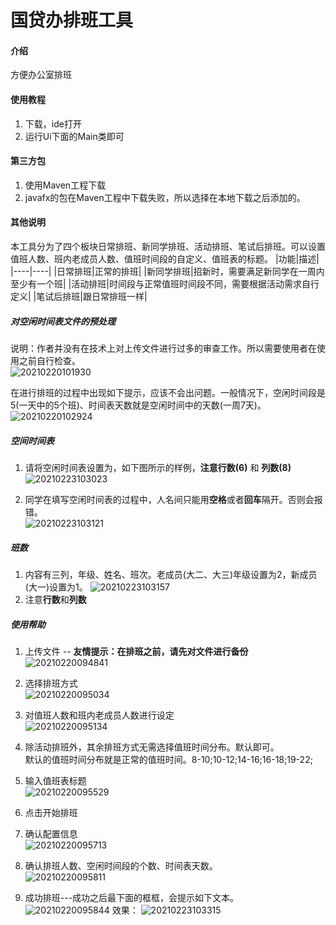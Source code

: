 # 国贷办排班工具

#### 介绍
方便办公室排班

#### 使用教程

1.  下载，ide打开
2.  运行Ui下面的Main类即可

#### 第三方包
1.  使用Maven工程下载
2.  javafx的包在Maven工程中下载失败，所以选择在本地下载之后添加的。

#### 其他说明

本工具分为了四个板块日常排班、新同学排班、活动排班、笔试后排班。可以设置值班人数、班内老成员人数、值班时间段的自定义、值班表的标题。
|功能|描述|
|----|----|
|日常排班|正常的排班|
|新同学排班|招新时，需要满足新同学在一周内至少有一个班|
|活动排班|时间段与正常值班时间段不同，需要根据活动需求自行定义|
|笔试后排班|跟日常排班一样|

##### 对空闲时间表文件的预处理

说明：作者并没有在技术上对上传文件进行过多的审查工作。所以需要使用者在使用之前自行检查。  
![20210220101930](https://laoba-1304292449.cos.ap-chengdu.myqcloud.com/img/20210220101930.png)  

在进行排班的过程中出现如下提示，应该不会出问题。一般情况下，空闲时间段是5(一天中的5个班)、时间表天数就是空闲时间中的天数(一周7天)。  
![20210220102924](https://laoba-1304292449.cos.ap-chengdu.myqcloud.com/img/20210220102924.png)

##### 空间时间表

1. 请将空闲时间表设置为，如下图所示的样例，**注意行数(6)** 和 **列数(8)**      
![20210223103023](https://laoba-1304292449.cos.ap-chengdu.myqcloud.com/img/20210223103023.png)

2. 同学在填写空闲时间表的过程中，人名间只能用**空格**或者**回车**隔开。否则会报错。  
![20210223103121](https://laoba-1304292449.cos.ap-chengdu.myqcloud.com/img/20210223103121.png)


##### 班数  

1. 内容有三列，年级、姓名、班次。老成员(大二、大三)年级设置为2，新成员(大一)设置为1。
   ![20210223103157](https://laoba-1304292449.cos.ap-chengdu.myqcloud.com/img/20210223103157.png)
1. 注意**行数**和**列数**

##### 使用帮助
1. 上传文件 -- **友情提示：在排班之前，请先对文件进行备份**  
   ![20210220094841](https://laoba-1304292449.cos.ap-chengdu.myqcloud.com/img/20210220094841.png)


2. 选择排班方式  
   ![20210220095034](https://laoba-1304292449.cos.ap-chengdu.myqcloud.com/img/20210220095034.png)

3. 对值班人数和班内老成员人数进行设定  
   ![20210220095134](https://laoba-1304292449.cos.ap-chengdu.myqcloud.com/img/20210220095134.png)

4. 除活动排班外，其余排班方式无需选择值班时间分布。默认即可。  
   默认的值班时间分布就是正常的值班时间。8-10;10-12;14-16;16-18;19-22;

5. 输入值班表标题  
   ![20210220095529](https://laoba-1304292449.cos.ap-chengdu.myqcloud.com/img/20210220095529.png)

6. 点击开始排班  

7. 确认配置信息  
   ![20210220095713](https://laoba-1304292449.cos.ap-chengdu.myqcloud.com/img/20210220095713.png)

8. 确认排班人数、空闲时间段的个数、时间表天数。    
   ![20210220095811](https://laoba-1304292449.cos.ap-chengdu.myqcloud.com/img/20210220095811.png)

9. 成功排班---成功之后最下面的框框，会提示如下文本。  
    ![20210220095844](https://laoba-1304292449.cos.ap-chengdu.myqcloud.com/img/20210220095844.png)
    效果：
    ![20210223103315](https://laoba-1304292449.cos.ap-chengdu.myqcloud.com/img/20210223103315.png)

